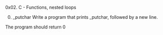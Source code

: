 0x02. C - Functions, nested loops

0. _putchar
Write a program that prints _putchar, followed by a new line.

The program should return 0
